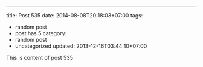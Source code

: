 ---
title: Post 535
date: 2014-08-08T20:18:03+07:00
tags:
  - random post
  - post has 5
category:
  - random post
  - uncategorized
updated: 2013-12-16T03:44:10+07:00

This is content of post 535